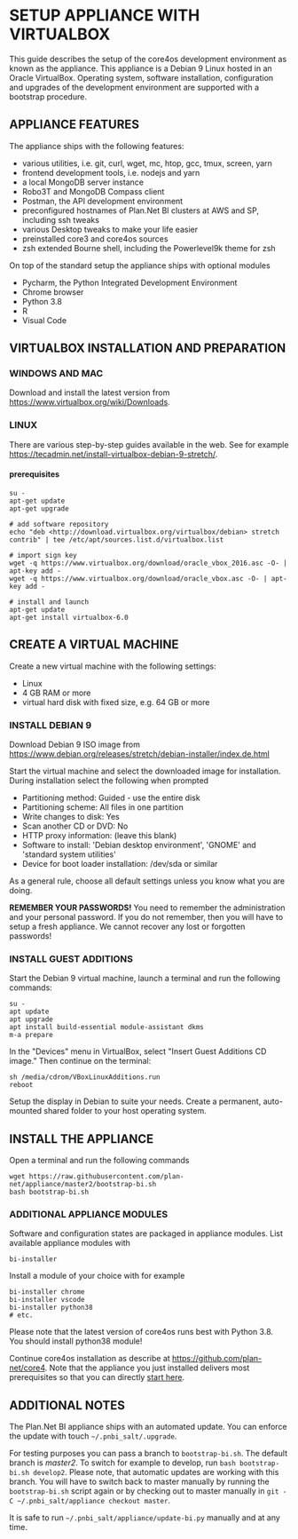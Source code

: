 SETUP APPLIANCE WITH VIRTUALBOX
===============================

This guide describes the setup of the core4os development environment as known
as the appliance. This appliance is a Debian 9 Linux hosted in an Oracle 
VirtualBox. Operating system, software installation, configuration and upgrades 
of the development environment are supported with a bootstrap procedure.

APPLIANCE FEATURES
------------------

The appliance ships with the following features:

* various utilities, i.e. git, curl, wget, mc, htop, gcc, tmux, screen, yarn
* frontend development tools, i.e. nodejs and yarn
* a local MongoDB server instance
* Robo3T and MongoDB Compass client
* Postman, the API development environment
* preconfigured hostnames of Plan.Net BI clusters at AWS and SP, including ssh tweaks
* various Desktop tweaks to make your life easier
* preinstalled core3 and core4os sources
* zsh extended Bourne shell, including the Powerlevel9k theme for zsh

On top of the standard setup the appliance ships with optional modules

* Pycharm, the Python Integrated Development Environment
* Chrome browser
* Python 3.8
* R
* Visual Code

VIRTUALBOX INSTALLATION AND PREPARATION
---------------------------------------

### WINDOWS AND MAC

Download and install the latest version from
https://www.virtualbox.org/wiki/Downloads.

### LINUX

There are various step-by-step guides available in the web. See for example
https://tecadmin.net/install-virtualbox-debian-9-stretch/.

#### prerequisites

    su -
    apt-get update
    apt-get upgrade

    # add software repository
    echo "deb <http://download.virtualbox.org/virtualbox/debian> stretch contrib" | tee /etc/apt/sources.list.d/virtualbox.list

    # import sign key
    wget -q https://www.virtualbox.org/download/oracle_vbox_2016.asc -O- | apt-key add -
    wget -q https://www.virtualbox.org/download/oracle_vbox.asc -O- | apt-key add -

    # install and launch
    apt-get update
    apt-get install virtualbox-6.0

CREATE A VIRTUAL MACHINE
------------------------

Create a new virtual machine with the following settings:

* Linux
* 4 GB RAM or more
* virtual hard disk with fixed size, e.g. 64 GB or more

### INSTALL DEBIAN 9

Download Debian 9 ISO image from 
https://www.debian.org/releases/stretch/debian-installer/index.de.html

Start the virtual machine and select the downloaded image for installation. 
During installation select the following when prompted

* Partitioning method: Guided - use the entire disk
* Partitioning scheme: All files in one partition
* Write changes to disk: Yes
* Scan another CD or DVD: No
* HTTP proxy information: (leave this blank)
* Software to install: 'Debian desktop environment', 'GNOME' and 'standard system utilities'
* Device for boot loader installation: /dev/sda or similar

As a general rule, choose all default settings unless you know what you are doing.

**REMEMBER YOUR PASSWORDS!** You need to remember the administration and your 
personal password. If you do not remember, then you will have to setup a fresh
appliance. We cannot recover any lost or forgotten passwords!

### INSTALL GUEST ADDITIONS

Start the Debian 9 virtual machine, launch a terminal and run the following 
commands:

    su -
    apt update
    apt upgrade
    apt install build-essential module-assistant dkms
    m-a prepare

In the "Devices" menu in VirtualBox, select "Insert Guest Additions CD image."
Then continue on the terminal:

    sh /media/cdrom/VBoxLinuxAdditions.run
    reboot

Setup the display in Debian to suite your needs. Create a permanent, 
auto-mounted shared folder to your host operating system.

INSTALL THE APPLIANCE
---------------------

Open a terminal and run the following commands

    wget https://raw.githubusercontent.com/plan-net/appliance/master2/bootstrap-bi.sh
    bash bootstrap-bi.sh

### ADDITIONAL APPLIANCE MODULES

Software and configuration states are packaged in appliance modules. List 
available appliance modules with

    bi-installer

Install a module of your choice with for example

    bi-installer chrome
    bi-installer vscode
    bi-installer python38
    # etc.

Please note that the latest version of core4os runs best with Python 3.8. 
You should install python38 module!

Continue core4os installation as describe at https://github.com/plan-net/core4.
Note that the appliance you just installed delivers most prerequisites so that
you can directly [start here](https://github.com/plan-net/core4#core4os-installation-backend-only).


ADDITIONAL NOTES
----------------

The Plan.Net BI appliance ships with an automated update. You can enforce 
the update with touch ```~/.pnbi_salt/.upgrade```.

For testing purposes you can pass a branch to ```bootstrap-bi.sh```. The 
default branch is _master2_. To switch for example to develop, run
```bash bootstrap-bi.sh develop2```. Please note, that automatic updates 
are working with this branch. You will have to switch back to master manually
by running the ```bootstrap-bi.sh``` script again or by checking out to master
manually in  ```git -C ~/.pnbi_salt/appliance checkout master```.

It is safe to run ```~/.pnbi_salt/appliance/update-bi.py``` manually and at any 
time.
